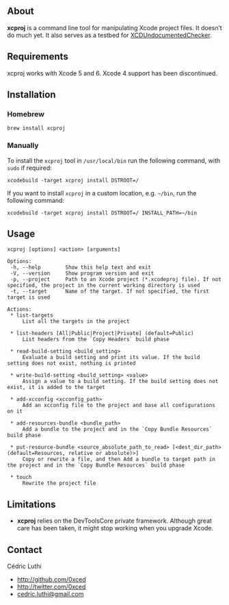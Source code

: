 ## About

**xcproj** is a command line tool for manipulating Xcode project files. It doesn’t do much yet. It also serves as a testbed for [XCDUndocumentedChecker](https://github.com/0xced/xcproj/blob/develop/Sources/XCDUndocumentedChecker.m).

## Requirements

xcproj works with Xcode 5 and 6. Xcode 4 support has been discontinued.

## Installation

### Homebrew

```
brew install xcproj
```

### Manually

To install the `xcproj` tool in `/usr/local/bin` run the following command, with `sudo` if required:

```
xcodebuild -target xcproj install DSTROOT=/
```

If you want to install `xcproj` in a custom location, e.g. `~/bin`, run the following command:

```
xcodebuild -target xcproj install DSTROOT=/ INSTALL_PATH=~/bin
```

## Usage

```
xcproj [options] <action> [arguments]

Options:
 -h, --help        Show this help text and exit
 -V, --version     Show program version and exit
 -p, --project     Path to an Xcode project (*.xcodeproj file). If not specified, the project in the current working directory is used 
 -t, --target      Name of the target. If not specified, the first target is used

Actions:
 * list-targets
     List all the targets in the project

 * list-headers [All|Public|Project|Private] (default=Public)
     List headers from the `Copy Headers` build phase

 * read-build-setting <build_setting>
     Evaluate a build setting and print its value. If the build setting does not exist, nothing is printed

 * write-build-setting <build_setting> <value>
     Assign a value to a build setting. If the build setting does not exist, it is added to the target

 * add-xcconfig <xcconfig_path>
     Add an xcconfig file to the project and base all configurations on it

 * add-resources-bundle <bundle_path>
     Add a bundle to the project and in the `Copy Bundle Resources` build phase

 * put-resource-bundle <source_absolute_path_to_read> [<dest_dir_path> (default=Resources, relative or absolute)>]
     Copy or rewrite a file, and then Add a bundle to target path in the project and in the `Copy Bundle Resources` build phase

 * touch
     Rewrite the project file
```

## Limitations

* **xcproj** relies on the DevToolsCore private framework. Although great care has been taken, it might stop working when you upgrade Xcode.

## Contact

Cédric Luthi

- http://github.com/0xced
- http://twitter.com/0xced
- cedric.luthi@gmail.com
